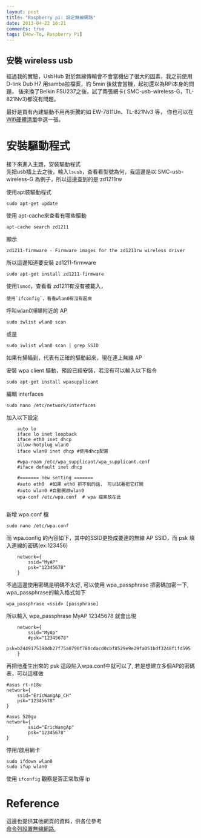 ```yaml
---
layout: post
title: "Raspberry pi: 設定無線網路"
date: 2013-04-22 16:21
comments: true
tags: [How-To, Raspberry Pi]
---
```


安裝 wireless usb 
-----------------
經過我的實驗，UsbHub 對於無線傳輸會不會當機佔了很大的因素，我之前使用 D-link Dub H7 用samba拉檔案，約 5min 後就會當機，起初還以為RPi本身的問題，
後來換了Belkin F5U237之後，試了兩張網卡( SMC-usb-wireless-G，TL-821Nv3)都沒有問題。

最好是買有內建驅動不用再折騰的如 EW-7811Un、TL-821Nv3 等，
你也可以在[Wifi硬體清單](http://elinux.org/RPi_VerifiedPeripherals#USB_Wi-Fi_Adapters)中選一張。  

<!--more-->

安裝驅動程式  
===============
接下來進入主題，安裝驅動程式   
先把usb插上去之後，輸入`lsusb`，查看看型號為何，我這邊是以 SMC-usb-wireless-G 為例子，所以這邊查到的是 zd1211rw  

使用apt裝驅動程式

	sudo apt-get update
	
使用 apt-cache來查看有哪些驅動

	apt-cache search zd1211
	
顯示

    zd1211-firmware - Firmware images for the zd1211rw wireless driver

所以這邊知道要安裝 zd1211-firmware

	sudo apt-get install zd1211-firmware

使用`lsmod`，查看看 zd1211有沒有被載入，

	使用`ifconfig`，看看wlan0有沒有起來

呼叫wlan0掃瞄附近的 AP

	sudo iwlist wlan0 scan
	
或是

	sudo iwlist wlan0 scan | grep SSID

如果有掃瞄到，代表有正確的驅動起來，現在連上無線 AP

安裝 wpa client 驅動，預設已經安裝，若沒有可以輸入以下指令

	sudo apt-get install wpasupplicant

編輯 interfaces 

	sudo nano /etc/network/interfaces

加入以下設定
```
	auto lo
	iface lo inet loopback
	iface eth0 inet dhcp
	allow-hotplug wlan0
	iface wlan0 inet dhcp #使用dhcp配置

	#wpa-roam /etc/wpa_supplicant/wpa_supplicant.conf
	#iface default inet dhcp
	
	#======= new setting =======
	#auto eth0  #如果 eth0 抓不到的話， 可以試著把它打開
	#auto wlan0 #自動開啟wlan0
	wpa-conf /etc/wpa.conf  # wpa 檔案放在此
	
```

新增 wpa.conf 檔

	sudo nano /etc/wpa.conf
	
而 wpa.config 的內容如下，其中的SSID更換成要連的無線 AP SSID，而 psk 填入連線的密碼(ex:123456)
```
	network={
		ssid="MyAP"
		psk="12345678"
	}
```

不過這邊使用密碼是明碼不太好, 可以使用 wpa_passphrase 把密碼加密一下, wpa_passphrase的輸入格式如下  

	wpa_passphrase <ssid> [passphrase]
	
所以輸入 wpa_passphrase MyAP 12345678 就會出現  
```
	network={
		ssid="MyAp"
        #psk="12345678"
        psk=b2449175398db27f75a0790f780cdacd0cbf8529e9e29fa051bdf3248f1fd595
	}
```
再把他產生出來的 psk 這段貼入wpa.conf中就可以了, 若是想建立多個AP的密碼表，可以這樣做  

```
#asus rt-n18u
network={
	ssid="EricWangAp_CH"
    psk="12345678"
}

#asus 520gu
network={
        ssid="EricWangAp"
        psk="12345678"
}
```


停用/啟用網卡
	
	sudo ifdown wlan0
	sudo ifup wlan0

使用 `ifconfig` 觀察是否正常取得 ip  

Reference
==============
這邊也提供其他網頁的資料，供各位參考  
[命令列設置無線網路.](http://www.raspberrypi.com.tw/2152/setting-up-wifi-with-the-command-line/)   

